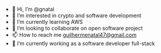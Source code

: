 - 👋 Hi, I’m @gnatal
- 👀 I’m interested in crypto and software development
- 🌱 I’m currently learning AWS
- 💞️ I’m looking to collaborate on open software project
- 📫 How to reach me guilhermenatal47@gmail.com
- 🌱 I’m currently working as a software developer full-stack

<!---
gnatal/gnatal is a ✨ special ✨ repository because its `README.md` (this file) appears on your GitHub profile.
You can click the Preview link to take a look at your changes.
--->
